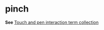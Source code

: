 # pinch

**See** [Touch and pen interaction term collection](https://worldready.cloudapp.net/Styleguide/Read?id=2700&topicid=29032)
